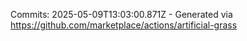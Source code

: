 Commits: 2025-05-09T13:03:00.871Z - Generated via https://github.com/marketplace/actions/artificial-grass
<br>
